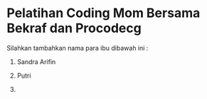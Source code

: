 # Pelatihan Coding Mom Bersama Bekraf dan Procodecg


Silahkan tambahkan nama para ibu dibawah ini :

1. Sandra Arifin


2. Putri
3. 
